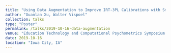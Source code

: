 ```yaml
---
title: "Using Data Augmentation to Improve IRT-3PL Calibrations with Small Samples"
author: "Guanlan Xu, Walter Vispoel"
collection: talks
type: "Poster"
permalink: /talks/2019-10-16-data-augmentation
venue: "Education Technology and Computational Psychometrics Symposium 2019"
date: 2019-10-16
location: "Iowa City, IA"
---
```

